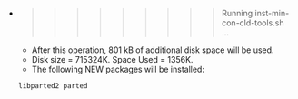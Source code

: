 * >>>>>>>>> Running inst-min-con-cld-tools.sh ...
  * After this operation, 801 kB of additional disk space will be used.
  * Disk size = 715324K. Space Used = 1356K.
  * The following NEW packages will be installed:
  ```bash
  libparted2 parted
  ```
